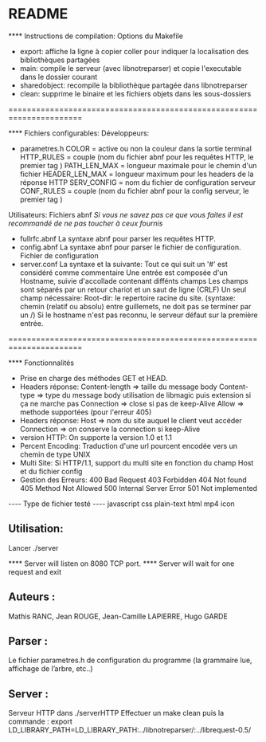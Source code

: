 # README

**** Instructions de compilation:
Options du Makefile
- export: affiche la ligne à copier coller pour indiquer
la localisation des bibliothèques partagées
- main: compile le serveur (avec libnotreparser)
et copie l'executable dans le dossier courant
- sharedobject: recompile la bibliothèque partagée dans libnotreparser
- clean: supprime le binaire et les fichiers objets dans les sous-dossiers

======================================================================

**** Fichiers configurables:
Développeurs:
- parametres.h
	COLOR = active ou non la couleur dans la sortie terminal
	HTTP_RULES = couple (nom du fichier abnf pour les requêtes HTTP, 
						 le premier tag )
	PATH_LEN_MAX = longueur maximale pour le chemin d'un fichier
	HEADER_LEN_MAX = longueur maximum pour les headers de la réponse HTTP
	SERV_CONFIG = nom du fichier de configuration serveur
	CONF_RULES = couple (nom du fichier abnf pour la config serveur, 
						 le premier tag )

Utilisateurs:
Fichiers abnf
*Si vous ne savez pas ce que vous faites il est recommandé de ne pas toucher à ceux fournis*
- fullrfc.abnf
	La syntaxe abnf pour parser les requêtes HTTP.
- config.abnf
	La syntaxe abnf pour parser le fichier de configuration.
Fichier de configuration
- server.conf
	La syntaxe et la suivante:
	Tout ce qui suit un '#' est considéré comme commentaire
	Une entrée est composée d'un Hostname, suivie
	d'accollade contenant diffénts champs
	Les champs sont séparés par un retour chariot
	et un saut de ligne (CRLF)
	Un seul champ nécessaire:
		Root-dir: le repertoire racine du site.
		(syntaxe: chemin (relatif ou absolu) entre guillemets,
		ne doit pas se terminer par un /)
	Si le hostname n'est pas reconnu, le serveur défaut sur
	la première entrée.


======================================================================

**** Fonctionnalités
- Prise en charge des méthodes GET et HEAD.
- Headers réponse:
	Content-length => taille du message body
	Content-type => type du message body
					utilisation de libmagic puis extension
					si ça ne marche pas
	Connection => close si pas de keep-Alive
	Allow => methode supportées (pour l'erreur 405)
- Headers réponse:
	Host => nom du site auquel le client veut accéder
	Connection => on conserve la connection si keep-Alive
- version HTTP:
	On supporte la version 1.0 et 1.1
- Percent Encoding:
	Traduction d'une url pourcent encodée vers un chemin de type UNIX
- Multi Site:
	Si HTTP/1.1, support du multi site en fonction du champ 
	Host et du fichier config
- Gestion des Erreurs:
	400 Bad Request
	403 Forbidden
	404 Not found
	405 Method Not Allowed
	500 Internal Server Error
	501 Not implemented


---- Type de fichier testé ----
javascript
css
plain-text
html
mp4
icon


## Utilisation:

Lancer ./server

**** Server will listen on 8080 TCP port.
**** Server will wait for one request and exit

## Auteurs :

Mathis RANC, Jean ROUGE, Jean-Camille LAPIERRE, Hugo GARDE

## Parser :

Le fichier parametres.h de configuration du programme (la grammaire lue, affichage de l’arbre, etc..)

## Server :

Serveur HTTP dans ./serverHTTP
Effectuer un make clean puis la commande : export LD_LIBRARY_PATH=LD_LIBRARY_PATH:../libnotreparser/:../librequest-0.5/
